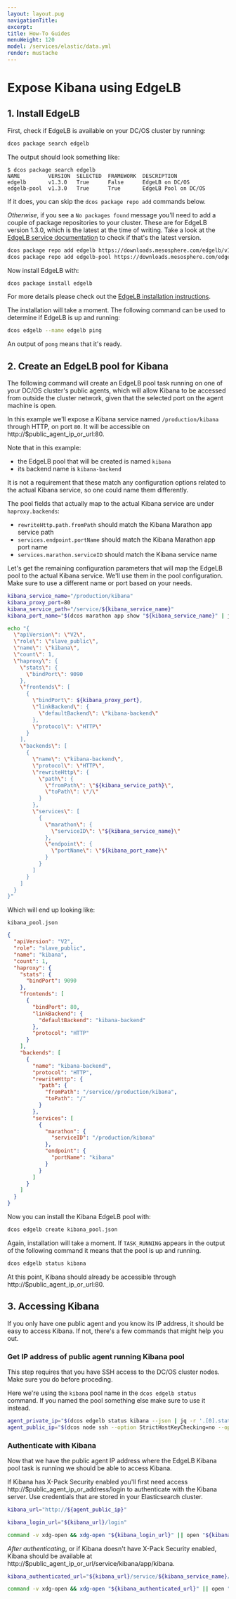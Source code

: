 ```yaml
---
layout: layout.pug
navigationTitle:
excerpt:
title: How-To Guides
menuWeight: 120
model: /services/elastic/data.yml
render: mustache
---
```


# Expose Kibana using EdgeLB

## 1. Install EdgeLB

First, check if EdgeLB is available on your DC/OS cluster by running:

```bash
dcos package search edgelb
```

The output should look something like:

```text
$ dcos package search edgelb
NAME         VERSION  SELECTED  FRAMEWORK  DESCRIPTION
edgelb       v1.3.0   True      False      EdgeLB on DC/OS
edgelb-pool  v1.3.0   True      True       EdgeLB Pool on DC/OS
```

If it does, you can skip the `dcos package repo add` commands below.

*Otherwise*, if you see a `No packages found` message you'll need to
add a couple of package repositories to your cluster. These are for
EdgeLB version 1.3.0, which is the latest at the time of writing. Take
a look at the [EdgeLB service
documentation](https://docs.mesosphere.com/services/edge-lb/) to check
if that's the latest version.

```bash
dcos package repo add edgelb https://downloads.mesosphere.com/edgelb/v1.3.0/assets/stub-universe-edgelb.json
dcos package repo add edgelb-pool https://downloads.mesosphere.com/edgelb-pool/v1.3.0/assets/stub-universe-edgelb-pool.json
```

Now install EdgeLB with:

```bash
dcos package install edgelb
```

For more details please check out the [EdgeLB installation
instructions](https://docs.mesosphere.com/services/edge-lb/1.3/installing/).

The installation will take a moment. The following command can be
used to determine if EdgeLB is up and running:

```bash
dcos edgelb --name edgelb ping
```

An output of `pong` means that it's ready.

## 2. Create an EdgeLB pool for Kibana

The following command will create an EdgeLB pool task running on one
of your DC/OS cluster's public agents, which will allow Kibana to be
accessed from outside the cluster network, given that the selected
port on the agent machine is open.

In this example we'll expose a Kibana service named
`/production/kibana` through HTTP, on port `80`. It will be accessible
on http://$public_agent_ip_or_url:80.

Note that in this example:
- the EdgeLB pool that will be created is named `kibana`
- its backend name is `kibana-backend`

It is not a requirement that these match any configuration options
related to the actual Kibana service, so one could name them
differently.

The pool fields that actually map to the actual Kibana service are
under `haproxy.backends`:
- `rewriteHttp.path.fromPath` should match the Kibana Marathon app
service path
- `services.endpoint.portName` should match the Kibana Marathon app
port name
- `services.marathon.serviceID` should match the Kibana service name

Let's get the remaining configuration parameters that will map the
EdgeLB pool to the actual Kibana service. We'll use them in the pool
configuration. Make sure to use a different name or port based on your
needs.

```bash
kibana_service_name="/production/kibana"
kibana_proxy_port=80
kibana_service_path="/service/${kibana_service_name}"
kibana_port_name="$(dcos marathon app show "${kibana_service_name}" | jq -r '.portDefinitions[0].name')"
```

```bash
echo "{
  \"apiVersion\": \"V2\",
  \"role\": \"slave_public\",
  \"name\": \"kibana\",
  \"count\": 1,
  \"haproxy\": {
    \"stats\": {
      \"bindPort\": 9090
    },
    \"frontends\": [
      {
        \"bindPort\": ${kibana_proxy_port},
        \"linkBackend\": {
          \"defaultBackend\": \"kibana-backend\"
        },
        \"protocol\": \"HTTP\"
      }
    ],
    \"backends\": [
      {
        \"name\": \"kibana-backend\",
        \"protocol\": \"HTTP\",
        \"rewriteHttp\": {
          \"path\": {
            \"fromPath\": \"${kibana_service_path}\",
            \"toPath\": \"/\"
          }
        },
        \"services\": [
          {
            \"marathon\": {
              \"serviceID\": \"${kibana_service_name}\"
            },
            \"endpoint\": {
              \"portName\": \"${kibana_port_name}\"
            }
          }
        ]
      }
    ]
  }
}"
```

Which will end up looking like:

`kibana_pool.json`
```json
{
  "apiVersion": "V2",
  "role": "slave_public",
  "name": "kibana",
  "count": 1,
  "haproxy": {
    "stats": {
      "bindPort": 9090
    },
    "frontends": [
      {
        "bindPort": 80,
        "linkBackend": {
          "defaultBackend": "kibana-backend"
        },
        "protocol": "HTTP"
      }
    ],
    "backends": [
      {
        "name": "kibana-backend",
        "protocol": "HTTP",
        "rewriteHttp": {
          "path": {
            "fromPath": "/service//production/kibana",
            "toPath": "/"
          }
        },
        "services": [
          {
            "marathon": {
              "serviceID": "/production/kibana"
            },
            "endpoint": {
              "portName": "kibana"
            }
          }
        ]
      }
    ]
  }
}
```

Now you can install the Kibana EdgeLB pool with:

```bash
dcos edgelb create kibana_pool.json
```

Again, installation will take a moment. If `TASK_RUNNING` appears in
the output of the following command it means that the pool is up and
running.

```bash
dcos edgelb status kibana
```

At this point, Kibana should already be accessible through
http://$public_agent_ip_or_url:80.

## 3. Accessing Kibana

If you only have one public agent and you know its IP address, it
should be easy to access Kibana. If not, there's a few commands that
might help you out.

### Get IP address of public agent running Kibana pool

This step requires that you have SSH access to the DC/OS cluster
nodes. Make sure you do before proceding.

Here we're using the `kibana` pool name in the `dcos edgelb status`
command. If you named the pool something else make sure to use it
instead.

```bash
agent_private_ip="$(dcos edgelb status kibana --json | jq -r '.[0].status.containerStatus.networkInfos[0].ipAddresses[0].ipAddress')"
agent_public_ip="$(dcos node ssh --option StrictHostKeyChecking=no --option LogLevel=quiet --master-proxy --private-ip="${agent_private_ip}" "curl -s ifconfig.co")"
```
### Authenticate with Kibana

Now that we have the public agent IP address where the EdgeLB Kibana
pool task is running we should be able to access Kibana.

If Kibana has X-Pack Security enabled you'll first need access
http://$public_agent_ip_or_address/login to authenticate with the
Kibana server. Use credentials that are stored in your Elasticsearch
cluster.

```bash
kibana_url="http://${agent_public_ip}"
```

```bash
kibana_login_url="${kibana_url}/login"
```

```bash
command -v xdg-open && xdg-open "${kibana_login_url}" || open "${kibana_login_url}"
```

*After authenticating*, or if Kibana doesn't have X-Pack Security
enabled, Kibana should be available at
http://$public_agent_ip_or_url/service/kibana/app/kibana.

```bash
kibana_authenticated_url="${kibana_url}/service/${kibana_service_name}/app/kibana"
```

```bash
command -v xdg-open && xdg-open "${kibana_authenticated_url}" || open "${kibana_authenticated_url}"
```
